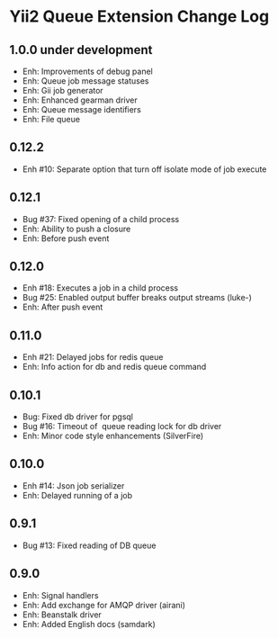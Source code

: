 Yii2 Queue Extension Change Log
===============================

## 1.0.0 under development

- Enh: Improvements of debug panel
- Enh: Queue job message statuses
- Enh: Gii job generator
- Enh: Enhanced gearman driver
- Enh: Queue message identifiers
- Enh: File queue

## 0.12.2

- Enh #10: Separate option that turn off isolate mode of job execute

## 0.12.1

- Bug #37: Fixed opening of a child process
- Enh: Ability to push a closure
- Enh: Before push event

## 0.12.0

- Enh #18: Executes a job in a child process
- Bug #25: Enabled output buffer breaks output streams (luke-)
- Enh: After push event 

## 0.11.0

- Enh #21: Delayed jobs for redis queue
- Enh: Info action for db and redis queue command

## 0.10.1

- Bug: Fixed db driver for pgsql
- Bug #16: Timeout of  queue reading lock for db driver
- Enh: Minor code style enhancements (SilverFire)

## 0.10.0

- Enh #14: Json job serializer
- Enh: Delayed running of a job

## 0.9.1

- Bug #13: Fixed reading of DB queue

## 0.9.0

- Enh: Signal handlers
- Enh: Add exchange for AMQP driver (airani)
- Enh: Beanstalk driver
- Enh: Added English docs (samdark)
